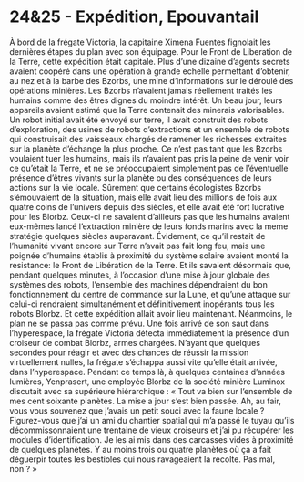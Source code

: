 # 24&25 - Expédition, Epouvantail

À bord de la frégate Victoria, la capitaine Ximena Fuentes fignolait les dernières étapes du plan avec son équipage. Pour le Front de Liberation de la Terre, cette expédition était capitale. Plus d’une dizaine d’agents secrets avaient coopéré dans une opération à grande echelle permettant d’obtenir, au nez et à la barbe des Bzorbs, une mine d’informations sur le déroulé des opérations minières. Les Bzorbs n’avaient jamais réellement traités les humains comme des êtres dignes du moindre intérêt. Un beau jour, leurs appareils avaient estimé que la Terre contenait des minerais valorisables. Un robot initial avait été envoyé sur terre, il avait construit des robots d’exploration, des usines de robots d’extractions et un ensemble de robots qui construisait des vaisseaux chargés de ramener les richesses extraites sur la planète d’échange la plus proche. Ce n’est pas tant que les Bzorbs voulaient tuer les humains, mais ils n’avaient pas pris la peine de venir voir ce qu’était la Terre, et ne se préoccupaient simplement pas de l’éventuelle présence d’êtres vivants sur la planète ou des conséquences de leurs actions sur la vie locale. Sûrement que certains écologistes Bzorbs s’émouvaient de la situation, mais elle avait lieu des millions de fois aux quatre coins de l’univers depuis des siècles, et elle avait été fort lucrative pour les Blorbz. Ceux-ci ne savaient d’ailleurs pas que les humains avaient eux-mêmes lancé l’extraction minière de leurs fonds marins avec la meme stratégie quelques siècles auparavant. Évidement, ce qu’il restait de l’humanité vivant encore sur Terre n’avait pas fait long feu, mais une poignée d’humains établis à proximité du système solaire avaient monté la resistance: le Front de Libération de la Terre. Et ils savaient désormais que, pendant quelques minutes, à l’occasion d’une mise à jour globale des systèmes des robots, l’ensemble des machines dépendraient du bon fonctionnement du centre de commande sur la Lune, et qu’une attaque sur celui-ci rendraient simultanément et définitivement inopérants tous les robots Blorbz. Et cette expédition allait avoir lieu maintenant. Néanmoins, le plan ne se passa pas comme prévu. Une fois arrivé de son saut dans l’hyperespace, la frégate Victoria détecta immédiatement la présence d’un croiseur de combat Blorbz, armes chargées. N’ayant que quelques secondes pour réagir et avec des chances de réussir la mission virtuellement nulles, la frégate s’échappa aussi vite qu’elle était arrivée, dans l’hyperespace. Pendant ce temps là, à quelques centaines d’années lumières, Yenprasert, une employée Blorbz de la société minière Luminox discutait avec sa supérieure hiérarchique : « Tout va bien sur l’ensemble de mes cent soixante planètes. La mise a jour s’est bien passée. Ah, au fair, vous vous souvenez que j’avais un petit souci avec la faune locale ? Figurez-vous que j’ai un ami du chantier spatial qui m’a passé le tuyau qu’ils décommissonnaient une trentaine de vieux croiseurs et j’ai pu récupérer les modules d’identification. Je les ai mis dans des carcasses vides à proximité de quelques planètes. Y au moins trois ou quatre planètes où ça a fait déguerpir toutes les bestioles qui nous ravageaient la recolte. Pas mal, non ? »